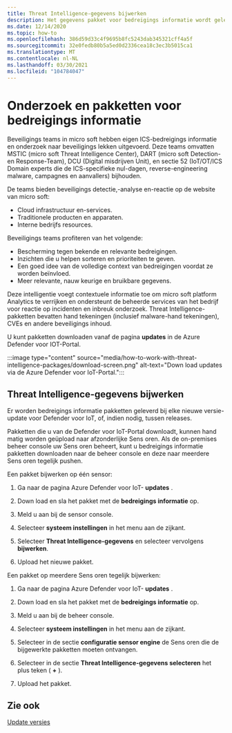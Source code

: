 ```yaml
---
title: Threat Intelligence-gegevens bijwerken
description: Het gegevens pakket voor bedreigings informatie wordt geleverd met elke nieuwe versie van Defender voor IoT, of, indien nodig, tussen releases.
ms.date: 12/14/2020
ms.topic: how-to
ms.openlocfilehash: 386d59d33c4f9695b8fc5243dab345321cff4a5f
ms.sourcegitcommit: 32e0fedb80b5a5ed0d2336cea18c3ec3b5015ca1
ms.translationtype: MT
ms.contentlocale: nl-NL
ms.lasthandoff: 03/30/2021
ms.locfileid: "104784047"
---
```

# <a name="threat-intelligence-research-and-packages"></a>Onderzoek en pakketten voor bedreigings informatie

Beveiligings teams in micro soft hebben eigen ICS-bedreigings informatie en onderzoek naar beveiligings lekken uitgevoerd. Deze teams omvatten MSTIC (micro soft Threat Intelligence Center), DART (micro soft Detection-en Response-Team), DCU (Digital misdrijven Unit), en sectie 52 (IoT/OT/ICS Domain experts die de ICS-specifieke nul-dagen, reverse-engineering malware, campagnes en aanvallers) bijhouden.

De teams bieden beveiligings detectie,-analyse en-reactie op de website van micro soft:

- Cloud infrastructuur en-services.
- Traditionele producten en apparaten.
- Interne bedrijfs resources.

Beveiligings teams profiteren van het volgende:

- Bescherming tegen bekende en relevante bedreigingen.
- Inzichten die u helpen sorteren en prioriteiten te geven.
- Een goed idee van de volledige context van bedreigingen voordat ze worden beïnvloed.
- Meer relevante, nauw keurige en bruikbare gegevens.

Deze intelligentie voegt contextuele informatie toe om micro soft platform Analytics te verrijken en ondersteunt de beheerde services van het bedrijf voor reactie op incidenten en inbreuk onderzoek. Threat Intelligence-pakketten bevatten hand tekeningen (inclusief malware-hand tekeningen), CVEs en andere beveiligings inhoud.

U kunt pakketten downloaden vanaf de pagina **updates** in de Azure Defender voor IOT-Portal.

:::image type="content" source="media/how-to-work-with-threat-intelligence-packages/download-screen.png" alt-text="Down load updates via de Azure Defender voor IoT-Portal.":::

## <a name="update-threat-intelligence-data"></a>Threat Intelligence-gegevens bijwerken

Er worden bedreigings informatie pakketten geleverd bij elke nieuwe versie-update voor Defender voor IoT, of, indien nodig, tussen releases.

Pakketten die u van de Defender voor IoT-Portal downloadt, kunnen hand matig worden geüpload naar afzonderlijke Sens oren. Als de on-premises beheer console uw Sens oren beheert, kunt u bedreigings informatie pakketten downloaden naar de beheer console en deze naar meerdere Sens oren tegelijk pushen.

Een pakket bijwerken op één sensor:

1. Ga naar de pagina Azure Defender voor IoT- **updates** .

2. Down load en sla het pakket met de **bedreigings informatie** op.

3. Meld u aan bij de sensor console.

4. Selecteer **systeem instellingen** in het menu aan de zijkant.

5. Selecteer **Threat Intelligence-gegevens** en selecteer vervolgens **bijwerken**.

6. Upload het nieuwe pakket.

Een pakket op meerdere Sens oren tegelijk bijwerken:

1. Ga naar de pagina Azure Defender voor IoT- **updates** .

2. Down load en sla het pakket met de **bedreigings informatie** op.

3. Meld u aan bij de beheer console.

4. Selecteer **systeem instellingen** in het menu aan de zijkant.

5. Selecteer in de sectie **configuratie sensor engine** de Sens oren die de bijgewerkte pakketten moeten ontvangen.  

6. Selecteer in de sectie **Threat Intelligence-gegevens selecteren** het plus teken ( **+** ).

7. Upload het pakket.

## <a name="see-also"></a>Zie ook

[Update versies](how-to-manage-sensors-from-the-on-premises-management-console.md#update-versions)
